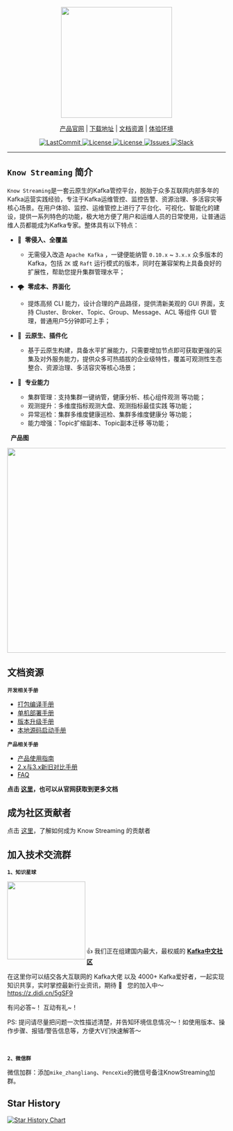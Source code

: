 
<p align="center">
<img src="https://user-images.githubusercontent.com/71620349/185368586-aed82d30-1534-453d-86ff-ecfa9d0f35bd.png" width = "256"  div align=center />

</p>

<p align="center">
    <a href="https://knowstreaming.com">产品官网</a> | 
    <a href="https://github.com/didi/KnowStreaming/releases">下载地址</a> | 
    <a href="https://doc.knowstreaming.com/product">文档资源</a> | 
    <a href="https://demo.knowstreaming.com">体验环境</a> 
</p>

<p align="center">
<!--最近一次提交时间-->
<a href="https://img.shields.io/github/last-commit/didi/KnowStreaming">
    <img src="https://img.shields.io/github/last-commit/didi/KnowStreaming" alt="LastCommit">
</a>

<!--最新版本-->
<a href="https://github.com/didi/KnowStreaming/blob/master/LICENSE">
    <img src="https://img.shields.io/github/v/release/didi/KnowStreaming" alt="License">
</a>

<!--License信息-->
<a href="https://github.com/didi/KnowStreaming/blob/master/LICENSE">
    <img src="https://img.shields.io/github/license/didi/KnowStreaming" alt="License">
</a>

<!--Open-Issue-->
<a href="https://github.com/didi/KnowStreaming/issues">
    <img src="https://img.shields.io/github/issues-raw/didi/KnowStreaming" alt="Issues">
</a>

<!--知识星球-->
<a href="https://z.didi.cn/5gSF9">
    <img src="https://img.shields.io/badge/join-%E7%9F%A5%E8%AF%86%E6%98%9F%E7%90%83-red" alt="Slack">
</a>

</p>


---


## `Know Streaming` 简介

`Know Streaming`是一套云原生的Kafka管控平台，脱胎于众多互联网内部多年的Kafka运营实践经验，专注于Kafka运维管控、监控告警、资源治理、多活容灾等核心场景。在用户体验、监控、运维管控上进行了平台化、可视化、智能化的建设，提供一系列特色的功能，极大地方便了用户和运维人员的日常使用，让普通运维人员都能成为Kafka专家。整体具有以下特点：

- 👀 &nbsp;**零侵入、全覆盖**
  - 无需侵入改造 `Apache Kafka` ，一键便能纳管 `0.10.x` ~ `3.x.x` 众多版本的Kafka，包括 `ZK` 或 `Raft` 运行模式的版本，同时在兼容架构上具备良好的扩展性，帮助您提升集群管理水平；

- 🌪️ &nbsp;**零成本、界面化**
  - 提炼高频 CLI 能力，设计合理的产品路径，提供清新美观的 GUI 界面，支持 Cluster、Broker、Topic、Group、Message、ACL 等组件 GUI 管理，普通用户5分钟即可上手；

- 👏 &nbsp;**云原生、插件化**
  - 基于云原生构建，具备水平扩展能力，只需要增加节点即可获取更强的采集及对外服务能力，提供众多可热插拔的企业级特性，覆盖可观测性生态整合、资源治理、多活容灾等核心场景；

- 🚀 &nbsp;**专业能力**
  - 集群管理：支持集群一键纳管，健康分析、核心组件观测 等功能；
  - 观测提升：多维度指标观测大盘、观测指标最佳实践 等功能； 
  - 异常巡检：集群多维度健康巡检、集群多维度健康分 等功能； 
  - 能力增强：Topic扩缩副本、Topic副本迁移 等功能；


&nbsp;
**产品图**

<p align="center">

<img src="http://img-ys011.didistatic.com/static/dc2img/do1_sPmS4SNLX9m1zlpmHaLJ" width = "768" height = "473" div align=center />

</p>




## 文档资源

**`开发相关手册`**

- [打包编译手册](docs/install_guide/源码编译打包手册.md)
- [单机部署手册](docs/install_guide/单机部署手册.md)
- [版本升级手册](docs/install_guide/版本升级手册.md)
- [本地源码启动手册](docs/dev_guide/本地源码启动手册.md)

**`产品相关手册`**

- [产品使用指南](docs/user_guide/用户使用手册.md)
- [2.x与3.x新旧对比手册](docs/user_guide/新旧对比手册.md)
- [FAQ](docs/user_guide/faq.md)


**点击 [这里](https://doc.knowstreaming.com/product)，也可以从官网获取到更多文档**





## 成为社区贡献者

点击 [这里](CONTRIBUTING.md)，了解如何成为 Know Streaming 的贡献者



## 加入技术交流群

**`1、知识星球`**

<p align="left">
<img src="https://user-images.githubusercontent.com/71620349/185357284-fdff1dad-c5e9-4ddf-9a82-0be1c970980d.JPG"  height = "180" div align=left />
</p>       

<br/>
<br/>
<br/>
<br/>
<br/>
<br/>
<br/>
<br/>

👍 我们正在组建国内最大，最权威的 **[Kafka中文社区](https://z.didi.cn/5gSF9)**

在这里你可以结交各大互联网的 Kafka大佬 以及 4000+ Kafka爱好者，一起实现知识共享，实时掌控最新行业资讯，期待 👏 &nbsp; 您的加入中～ https://z.didi.cn/5gSF9

有问必答~！ 互动有礼~！

PS: 提问请尽量把问题一次性描述清楚，并告知环境信息情况～！如使用版本、操作步骤、报错/警告信息等，方便大V们快速解答～

&nbsp;

**`2、微信群`**

微信加群：添加`mike_zhangliang`、`PenceXie`的微信号备注KnowStreaming加群。

## Star History

[![Star History Chart](https://api.star-history.com/svg?repos=didi/KnowStreaming&type=Date)](https://star-history.com/#didi/KnowStreaming&Date)
